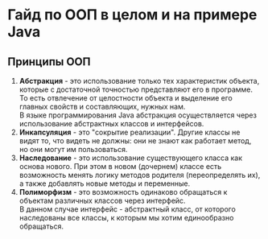 # Гайд по ООП в целом и на примере Java
## Принципы ООП
1. **Абстракция** - это использование только тех характеристик объекта, которые с достаточной точностью представляют его 
в программе.  
То есть отвлечение от целостности объекта и выделение его главных свойств и составляющих, нужных нам.  
В языке программирования Java абстракция осуществляется через использование абстрактных классов и интерфейсов.
2. **Инкапсуляция** - это "сокрытие реализации". Другие классы не видят то, что видеть не должны: они не знают как 
работает метод, но они могут им пользоваться.
3. **Наследование** - это использование существующего класса как основа нового. При этом в новом (дочернем) классе есть 
возможность менять логику методов родителя (переопределять их), а также добавлять новые методы и переменные.
4. **Полиморфизм** - это возможность одинаково обращаться к объектам различных классов через интерфейс.  
В данном случае интерфейс - абстрактный класс, от которого наследованы все классы, к которым мы хотим единообразно обращаться.
